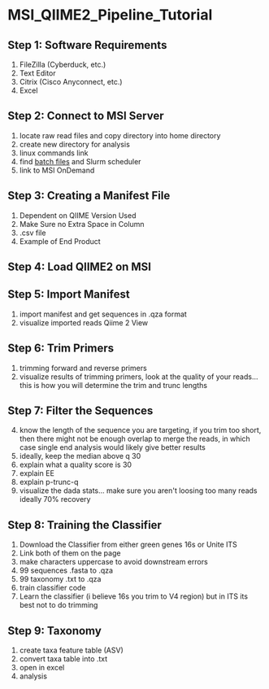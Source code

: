 # MSI_QIIME2_Pipeline_Tutorial
## Step 1: Software Requirements
  1) FileZilla (Cyberduck, etc.)
  2) Text Editor 
  3) Citrix (Cisco Anyconnect, etc.)
  4) Excel

## Step 2: Connect to MSI Server
 1) locate raw read files and copy directory into home directory
 2) create new directory for analysis
 3) linux commands link
4)  find [batch files](https://github.com/StephRut/MSI_QIIME2_Pipeline_Tutorial/blob/main/Batch%20Script.md) and Slurm scheduler
5)  link to MSI OnDemand
## Step 3: Creating a Manifest File
  1) Dependent on QIIME Version Used
  2) Make Sure no Extra Space in Column
  3) .csv file
  4) Example of End Product
## Step 4: Load QIIME2 on MSI
## Step 5: Import Manifest
 1) import manifest and get sequences in .qza format
 2) visualize imported reads Qiime  2 View
## Step 6: Trim Primers
 1) trimming forward and reverse primers
 2) visualize results of trimming primers, look at the quality of your reads... this is how you will determine the trim and trunc lengths
## Step 7: Filter the Sequences
 4) know the length of the sequence you are targeting, if you trim too short, then there might not be enough overlap to merge the reads, in which case single end analysis would likely give better results
 5) ideally, keep the median above q 30
 6) explain what a quality score is 30
7) explain EE
8) explain p-trunc-q
9) visualize the dada stats... make sure you aren't loosing too many reads ideally 70% recovery
## Step 8: Training the Classifier
 1) Download the Classifier from either green genes 16s or Unite ITS
 2) Link both of them on the page
 3) make characters uppercase to avoid downstream errors
 4) 99 sequences .fasta to .qza
 5) 99 taxonomy .txt to .qza
 6) train classifier code
 7) Learn the classifier (i believe 16s you trim to V4 region) but in ITS its best not to do trimming
## Step 9: Taxonomy
 1) create taxa feature table (ASV)
 2) convert taxa table into .txt
 3) open in excel
 4) analysis


